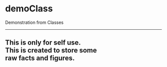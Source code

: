 # demoClass
Demonstration from Classes

----------------------------
This is only for self use.  
This is created to store some  
raw facts and figures.  
-----------------------------
